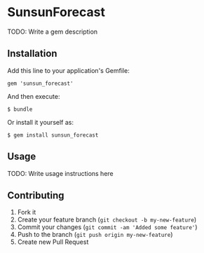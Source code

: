 # SunsunForecast

TODO: Write a gem description

## Installation

Add this line to your application's Gemfile:

    gem 'sunsun_forecast'

And then execute:

    $ bundle

Or install it yourself as:

    $ gem install sunsun_forecast

## Usage

TODO: Write usage instructions here

## Contributing

1. Fork it
2. Create your feature branch (`git checkout -b my-new-feature`)
3. Commit your changes (`git commit -am 'Added some feature'`)
4. Push to the branch (`git push origin my-new-feature`)
5. Create new Pull Request
